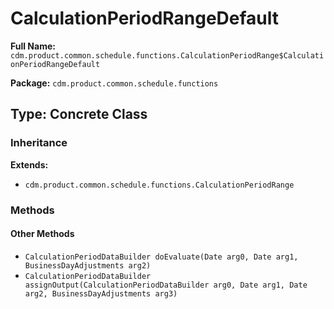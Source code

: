 # CalculationPeriodRangeDefault

**Full Name:** `cdm.product.common.schedule.functions.CalculationPeriodRange$CalculationPeriodRangeDefault`

**Package:** `cdm.product.common.schedule.functions`

## Type: Concrete Class

### Inheritance

**Extends:**
- `cdm.product.common.schedule.functions.CalculationPeriodRange`

### Methods

#### Other Methods

- `CalculationPeriodDataBuilder doEvaluate(Date arg0, Date arg1, BusinessDayAdjustments arg2)`
- `CalculationPeriodDataBuilder assignOutput(CalculationPeriodDataBuilder arg0, Date arg1, Date arg2, BusinessDayAdjustments arg3)`

